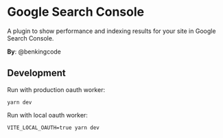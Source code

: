 # Google Search Console

A plugin to show performance and indexing results for your site in Google Search Console.

**By**: @benkingcode

## Development

Run with production oauth worker:

```
yarn dev
```

Run with local oauth worker:

```
VITE_LOCAL_OAUTH=true yarn dev
```
